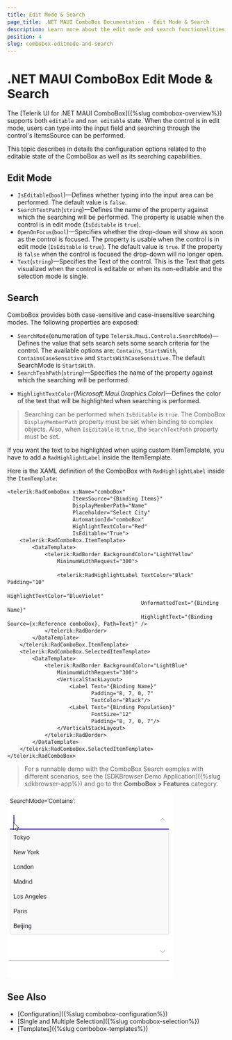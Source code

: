 ```yaml
---
title: Edit Mode & Search
page_title: .NET MAUI ComboBox Documentation - Edit Mode & Search
description: Learn more about the edit mode and search functionalities in Telerik UI for .NET MAUI ComboBox control.
position: 4
slug: combobox-editmode-and-search
---
```


# .NET MAUI ComboBox Edit Mode & Search

The [Telerik UI for .NET MAUI ComboBox]({%slug combobox-overview%}) supports both `editable` and `non editable` state. When the control is in edit mode, users can type into the input field and searching through the control's ItemsSource can be performed. 

This topic describes in details the configuration options related to the editable state of the ComboBox as well as its searching capabilities.

## Edit Mode

* `IsEditable`(`bool`)&mdash;Defines whether typing into the input area can be performed. The default value is `false`.
* `SearchTextPath`(`string`)&mdash;Defines the name of the property against which the searching will be performed. The property is usable when the control is in edit mode (`IsEditable` is `true`). 
* `OpenOnFocus`(`bool`)&mdash;Specifies whether the drop-down will show as soon as the control is focused. The property is usable when the control is in edit mode (`IsEditable` is `true`).  The default value is `true`. If the property is `false` when the control is focused the drop-down will no longer open.
* `Text`(`string`)&mdash;Specifies the Text of the control. This is the Text that gets visualized when the control is editable or when its non-editable and the selection mode is single.

## Search

ComboBox provides both case-sensitive and case-insensitive searching modes. The following properties are exposed:

- `SearchMode`(enumeration of type `Telerik.Maui.Controls.SearchMode`)&mdash;Defines the value that sets search sets some search criteria for the control. The available options are: `Contains`, `StartsWith`, `ContainsCaseSensitive` and `StartsWithCaseSensitive`. The default SearchMode is `StartsWith`.
- `SearchTexhPath`(`string`)&mdash;Specifies the name of the property against which the searching will be performed.
* `HighlightTextColor`(*Microsoft.Maui.Graphics.Color*)&mdash;Defines the color of the text that will be highlighted when searching is performed.

> Searching can be performed when `IsEditable` is `true`.
> The ComboBox `DisplayMemberPath` property must be set when binding to complex objects. Also, when `IsEditable` is `true`, the `SearchTextPath` property must be set.

If you want the text to be highlighted when using custom ItemTemplate, you have to add a `RadHighlightLabel` inside the ItemTemplate.

Here is the XAML definition of the ComboBox with `RadHighlightLabel` inside the `ItemTemplate`:

```XAML
<telerik:RadComboBox x:Name="comboBox"
                     ItemsSource="{Binding Items}" 
                     DisplayMemberPath="Name"
                     Placeholder="Select City"
                     AutomationId="comboBox"
                     HighlightTextColor="Red"
                     IsEditable="True">
    <telerik:RadComboBox.ItemTemplate>
        <DataTemplate>
            <telerik:RadBorder BackgroundColor="LightYellow"
                MinimumWidthRequest="300">

                <telerik:RadHighlightLabel TextColor="Black" Padding="10"
                                           HighlightTextColor="BlueViolet"
                                           UnformattedText="{Binding Name}"
                                           HighlightText="{Binding Source={x:Reference comboBox}, Path=Text}" />
            </telerik:RadBorder>
        </DataTemplate>
    </telerik:RadComboBox.ItemTemplate>
    <telerik:RadComboBox.SelectedItemTemplate>
        <DataTemplate>
            <telerik:RadBorder BackgroundColor="LightBlue"
                MinimumWidthRequest="300">
                <VerticalStackLayout>
                    <Label Text="{Binding Name}"
                           Padding="8, 7, 0, 7"
                           TextColor="Black"/>
                    <Label Text="{Binding Population}" 
                           FontSize="12"
                           Padding="8, 7, 0, 7"/>
                </VerticalStackLayout>
            </telerik:RadBorder>
        </DataTemplate>
    </telerik:RadComboBox.SelectedItemTemplate>
</telerik:RadComboBox>
```

> For a runnable demo with the ComboBox Search eamples with different scenarios, see the [SDKBrowser Demo Application]({%slug sdkbrowser-app%}) and go to the **ComboBox > Features** category.

![.NET MAUI ComboBox Edit Mode](images/combobox-edit.gif)

## See Also

- [Configuration]({%slug combobox-configuration%})
- [Single and Multiple Selection]({%slug combobox-selection%})
- [Templates]({%slug combobox-templates%})
